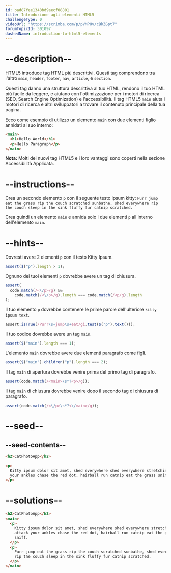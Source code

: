 ```yaml
---
id: bad87fee1348bd9aecf08801
title: Introduzione agli elementi HTML5
challengeType: 0
videoUrl: "https://scrimba.com/p/pVMPUv/cBkZGpt7"
forumTopicId: 301097
dashedName: introduction-to-html5-elements
---
```


# --description--

HTML5 introduce tag HTML più descrittivi. Questi tag comprendono tra l'altro `main`, `header`, `footer`, `nav`, `article`, e `section`.

Questi tag danno una struttura descrittiva al tuo HTML, rendono il tuo HTML più facile da leggere, e aiutano con l'ottimizzazione per i motori di ricerca (SEO, Search Engine Optimization) e l'accessibilità. Il tag HTML5 `main` aiuta i motori di ricerca e altri sviluppatori a trovare il contenuto principale della tua pagina.

Ecco come esempio di utilizzo un elemento `main` con due elementi figlio annidati al suo interno:

```html
<main>
  <h1>Hello World</h1>
  <p>Hello Paragraph</p>
</main>
```

**Nota:** Molti dei nuovi tag HTML5 e i loro vantaggi sono coperti nella sezione Accessibilità Applicata.

# --instructions--

Crea un secondo elemento `p` con il seguente testo ipsum kitty: `Purr jump eat the grass rip the couch scratched sunbathe, shed everywhere rip the couch sleep in the sink fluffy fur catnip scratched.`

Crea quindi un elemento `main` e annida solo i due elementi `p` all'interno dell'elemento `main`.

# --hints--

Dovresti avere 2 elementi `p` con il testo Kitty Ipsum.

```js
assert($("p").length > 1);
```

Ognuno dei tuoi elementi `p` dovrebbe avere un tag di chiusura.

```js
assert(
  code.match(/<\/p>/g) &&
    code.match(/<\/p>/g).length === code.match(/<p/g).length
);
```

Il tuo elemento `p` dovrebbe contenere le prime parole dell'ulteriore `kitty ipsum text`.

```js
assert.isTrue(/Purr\s+jump\s+eat/gi.test($("p").text()));
```

Il tuo codice dovrebbe avere un tag `main`.

```js
assert($("main").length === 1);
```

L'elemento `main` dovrebbe avere due elementi paragrafo come figli.

```js
assert($("main").children("p").length === 2);
```

Il tag `main` di apertura dovrebbe venire prima del primo tag di paragrafo.

```js
assert(code.match(/<main>\s*?<p>/g));
```

Il tag `main` di chiusura dovrebbe venire dopo il secondo tag di chiusura di paragrafo.

```js
assert(code.match(/<\/p>\s*?<\/main>/g));
```

# --seed--

## --seed-contents--

```html
<h2>CatPhotoApp</h2>

<p>
  Kitty ipsum dolor sit amet, shed everywhere shed everywhere stretching attack
  your ankles chase the red dot, hairball run catnip eat the grass sniff.
</p>
```

# --solutions--

```html
<h2>CatPhotoApp</h2>
<main>
  <p>
    Kitty ipsum dolor sit amet, shed everywhere shed everywhere stretching
    attack your ankles chase the red dot, hairball run catnip eat the grass
    sniff.
  </p>
  <p>
    Purr jump eat the grass rip the couch scratched sunbathe, shed everywhere
    rip the couch sleep in the sink fluffy fur catnip scratched.
  </p>
</main>
```
